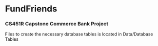 # FundFriends


### CS451R Capstone Commerce Bank Project

Files to create the necessary database tables is located in Data/Database Tables
